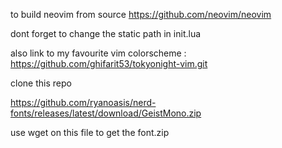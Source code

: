 to build neovim from source 
https://github.com/neovim/neovim


dont forget to change the static path in init.lua

also link to my favourite vim colorscheme :
https://github.com/ghifarit53/tokyonight-vim.git

clone this repo


https://github.com/ryanoasis/nerd-fonts/releases/latest/download/GeistMono.zip

use wget on this file to get the font.zip 
